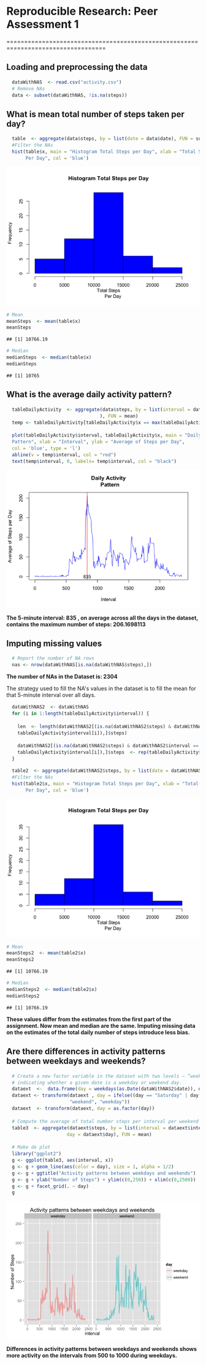 # Reproducible Research: Peer Assessment 1

==================================================================================

## Loading and preprocessing the data

```r
  dataWithNAS  <- read.csv("activity.csv")
  # Remove NAs
  data <- subset(dataWithNAS, !is.na(steps))
```

## What is mean total number of steps taken per day?

```r
  table  <- aggregate(data$steps, by = list(date = data$date), FUN = sum)
  #Filter the NAs
  hist(table$x, main = "Histogram Total Steps per Day", xlab = "Total Steps
       Per Day", col = 'blue')
```

![](./PA1_template_files/figure-html/unnamed-chunk-2-1.png) 


```r
# Mean
meanSteps  <- mean(table$x)
meanSteps
```

```
## [1] 10766.19
```

```r
# Median
medianSteps  <- median(table$x)
medianSteps
```

```
## [1] 10765
```

## What is the average daily activity pattern?

```r
  tableDailyActivity  <- aggregate(data$steps, by = list(interval = data$interval   
                                  ), FUN = mean)
  temp <- tableDailyActivity[tableDailyActivity$x == max(tableDailyActivity$x),]
  
  plot(tableDailyActivity$interval, tableDailyActivity$x, main = "Daily Activity
  Pattern", xlab = "Interval", ylab = "Average of Steps per Day", 
  col = 'blue', type = 'l')  
  abline(v = temp$interval, col = "red")
  text(temp$interval, 0, labels= temp$interval, col = "black")
```

![](./PA1_template_files/figure-html/unnamed-chunk-3-1.png) 

**The 5-minute interval: 835 , on average across all the days in the dataset, contains the maximum number of steps: 206.1698113**

## Imputing missing values

```r
  # Report the number of NA rows
  nas <- nrow(dataWithNAS[is.na(dataWithNAS$steps),])
```

**The number of NAs in the Dataset is: 2304**

The strategy used to fill the NA's values in the dataset is to fill the mean for that 5-minute interval over all days.


```r
  dataWithNAS2  <- dataWithNAS
  for (i in 1:length(tableDailyActivity$interval)) {
    
    len  <- length(dataWithNAS2[(is.na(dataWithNAS2$steps) & dataWithNAS2$interval == 
    tableDailyActivity$interval[i]),]$steps)
    
    dataWithNAS2[(is.na(dataWithNAS2$steps) & dataWithNAS2$interval == 
    tableDailyActivity$interval[i]),]$steps  <- rep(tableDailyActivity$x[i],len)
  }
```

```r
  table2  <- aggregate(dataWithNAS2$steps, by = list(date = dataWithNAS2$date), FUN = sum)
  #Filter the NAs
  hist(table2$x, main = "Histogram Total Steps per Day", xlab = "Total Steps
       Per Day", col = 'blue')
```

![](./PA1_template_files/figure-html/unnamed-chunk-6-1.png) 



```r
# Mean
meanSteps2  <- mean(table2$x)
meanSteps2
```

```
## [1] 10766.19
```

```r
# Median
medianSteps2  <- median(table2$x)
medianSteps2
```

```
## [1] 10766.19
```

**These values differ from the estimates from the first part of the assignment. Now mean and median are the same. Imputing missing data on the estimates of the total daily number of steps introduce less bias.**

## Are there differences in activity patterns between weekdays and weekends?

```r
  # Create a new factor variable in the dataset with two levels – “weekday” and “weekend”
  # indicating whether a given date is a weekday or weekend day.
  dataext  <-  data.frame(day = weekdays(as.Date(dataWithNAS2$date)), dataWithNAS2)
  dataext <- transform(dataext , day = ifelse((day == "Saturday" | day == "Sunday"), 
                       "weekend", "weekday"))
  dataext  <- transform(dataext, day = as.factor(day))

  # Compute the average of total number steps per interval per weekend or weekday
  table3  <- aggregate(dataext$steps, by = list(interval = dataext$interval, 
                      day = dataext$day), FUN = mean)

  # Make de plot
  library("ggplot2")
  g <- ggplot(table3, aes(interval, x))
  g <- g + geom_line(aes(color = day), size = 1, alpha = 1/2)
  g <- g + ggtitle("Activity patterns between weekdays and weekends")
  g <- g + ylab("Number of Steps") + ylim(c(0,250)) + xlim(c(0,2500))
  g <- g + facet_grid(. ~ day)
  g
```

![](./PA1_template_files/figure-html/unnamed-chunk-7-1.png) 

**Differences in activity patterns between weekdays and weekends shows more activity on the intervals from 500 to 1000 during weekdays.**

